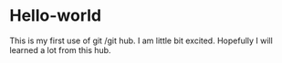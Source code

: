 # Hello-world
This is my first use of git /git hub. I am little bit excited. Hopefully I will learned a lot from this hub.
